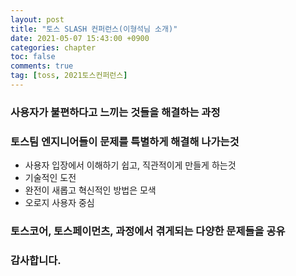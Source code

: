 ```yaml
---
layout: post
title: "토스 SLASH 컨퍼런스(이형석님 소개)"
date: 2021-05-07 15:43:00 +0900
categories: chapter
toc: false
comments: true
tag: [toss, 2021토스컨퍼런스]
---
```


### 사용자가 불편하다고 느끼는 것들을 해결하는 과정

### 토스팀 엔지니어들이 문제를 특별하게 해결해 나가는것

- 사용자 입장에서 이해하기 쉽고, 직관적이게 만들게 하는것
- 기술적인 도전
- 완전이 새롭고 혁신적인 방법은 모색
- 오로지 사용자 중심

### 토스코어, 토스페이먼츠, 과정에서 겪게되는 다양한 문제들을 공유

### 감사합니다.
